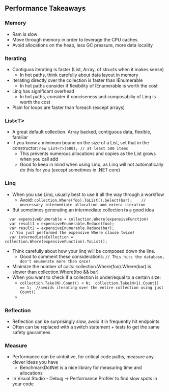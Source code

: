 ﻿## Performance Takeaways

### Memory
* Ram is slow
* Move through memory in order to leverage the CPU caches
* Avoid allocations on the heap, less GC pressure, more data locality 

### Iterating
* Contiguos iterating is faster (List, Array, of structs when it makes sense)
	* In hot paths, think carefully about data layout in memory
* Iterating directly over the collection is faster than IEnumerable
	* In hot paths consider if flexibility of IEnumerable is worth the cost
* Linq has significant overhead
	* In hot paths, consider if conciseness and composabiliy of Linq is worth the cost
* Plain for loops are faster than foreach (except arrays)


### List\<T\>
* A great default collection. Array backed, contiguous data, flexible, familiar
* If you know a minimum bound on the size of a List, set that in the constructor:  `new List<T>(500); // at least 500 items`
  * This prevents numerous allocations and copies as the List grows when you call add
  * Good to keep in mind when using Linq, as Linq will not automatically do this for you (except sometimes in .NET core)

### Linq
* When you use Linq, usually best to use it all the way through a workflow
  *  Avoid: `collection.Where(foo).ToList().Select(bar);    // unecessary intermediate allocation and extera iteration`
* But sometimes generating an intermediate collection **is** a good idea
```  
  var expensiveEnumerable = collection.Where(expensiveFunction)
  var result1 = expensiveEnumerable.Reduce(foo);
  var result2 = expensiveEnumerable.Reduce(bar);
  // You just performed the expensive Where clause twice!
  var intermediateCollection = collection.Where(expensiveFunction).ToList();
```
* Think carefully about how your linq will be composed down the line. 
	* Good to comment these considerations:  `// This hits the database, don't enumerate more than once!`
*  Minimize the number of calls:  collection.Where(foo).Where(bar) is slower than collection.Where(foo && bar)
*  When you want to check if a collection is under/equal to a certain size:
	* `collection.Take(N).Count() < N;  collection.Take(N+1).Count() == 1;  //avoids iterating over the entire collection using just Count()`
    * 

### Reflection
* Reflection can be surprisingly slow, avoid it in frequently hit endpoints
* Often can be replaced with a switch statement + tests to get the same safety gaurantees

### Measure
* Performance can be uintuitive, for critical code paths, measure any clever ideas you have
   * BenchmarkDotNet is a nice library for measuring time and allocations
* In Visual Studio - Debug -> Performance Profiler to find slow spots in your code



